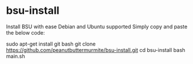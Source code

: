 # bsu-install
Install BSU with ease
Debian and Ubuntu supported
Simply copy and paste the below code:

sudo apt-get install git bash
git clone https://github.com/peanutbuttermurmite/bsu-install.git
cd bsu-install
bash main.sh
